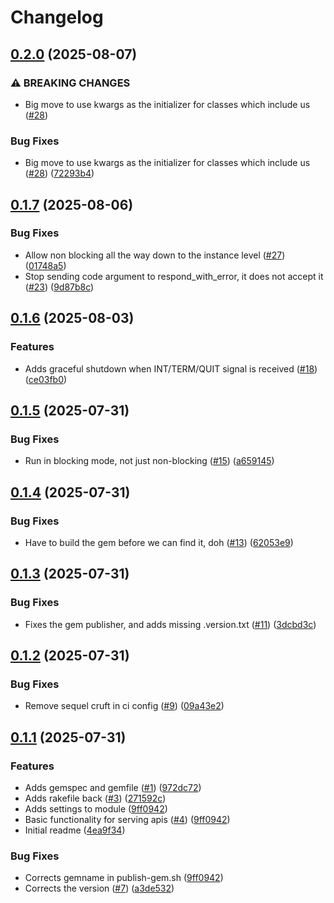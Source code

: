 # Changelog

## [0.2.0](https://github.com/rubyists/leopard/compare/v0.1.7...v0.2.0) (2025-08-07)


### ⚠ BREAKING CHANGES

* Big move to use kwargs as the initializer for classes which include us ([#28](https://github.com/rubyists/leopard/issues/28))

### Bug Fixes

* Big move to use kwargs as the initializer for classes which include us ([#28](https://github.com/rubyists/leopard/issues/28)) ([72293b4](https://github.com/rubyists/leopard/commit/72293b434998679fe3ff2d467a6a39c11a325b5a))

## [0.1.7](https://github.com/rubyists/leopard/compare/v0.1.6...v0.1.7) (2025-08-06)


### Bug Fixes

* Allow non blocking all the way down to the instance level ([#27](https://github.com/rubyists/leopard/issues/27)) ([01748a5](https://github.com/rubyists/leopard/commit/01748a56bc927ee1dbc70d2351fd12037e5b4bef))
* Stop sending code argument to respond_with_error, it does not accept it ([#23](https://github.com/rubyists/leopard/issues/23)) ([9d87b8c](https://github.com/rubyists/leopard/commit/9d87b8c308a1fdff72769863711bb6bb942b3677))

## [0.1.6](https://github.com/rubyists/leopard/compare/v0.1.5...v0.1.6) (2025-08-03)


### Features

* Adds graceful shutdown when INT/TERM/QUIT signal is received ([#18](https://github.com/rubyists/leopard/issues/18)) ([ce03fb0](https://github.com/rubyists/leopard/commit/ce03fb00afcbbadadc413766b62df9451f7b73b8))

## [0.1.5](https://github.com/rubyists/leopard/compare/v0.1.4...v0.1.5) (2025-07-31)


### Bug Fixes

* Run in blocking mode, not just non-blocking ([#15](https://github.com/rubyists/leopard/issues/15)) ([a659145](https://github.com/rubyists/leopard/commit/a659145d8a04efe3b3932b99ab4c11ef0ba2025e))

## [0.1.4](https://github.com/rubyists/leopard/compare/v0.1.3...v0.1.4) (2025-07-31)


### Bug Fixes

* Have to build the gem before we can find it, doh ([#13](https://github.com/rubyists/leopard/issues/13)) ([62053e9](https://github.com/rubyists/leopard/commit/62053e9d2332d37d4d5697035a35adc71833eccd))

## [0.1.3](https://github.com/rubyists/leopard/compare/v0.1.2...v0.1.3) (2025-07-31)


### Bug Fixes

* Fixes the gem publisher, and adds missing .version.txt ([#11](https://github.com/rubyists/leopard/issues/11)) ([3dcbd3c](https://github.com/rubyists/leopard/commit/3dcbd3c1d687e04ce5fde85fef5c2d1c10a8a4cc))

## [0.1.2](https://github.com/rubyists/leopard/compare/v0.1.1...v0.1.2) (2025-07-31)


### Bug Fixes

* Remove sequel cruft in ci config ([#9](https://github.com/rubyists/leopard/issues/9)) ([09a43e2](https://github.com/rubyists/leopard/commit/09a43e23c309167c56095dd608af9d79ff4f9b19))

## [0.1.1](https://github.com/rubyists/leopard/compare/v0.1.0...v0.1.1) (2025-07-31)


### Features

* Adds gemspec and gemfile ([#1](https://github.com/rubyists/leopard/issues/1)) ([972dc72](https://github.com/rubyists/leopard/commit/972dc72de804ca10db5cf869d0ea996a94ac9722))
* Adds rakefile back ([#3](https://github.com/rubyists/leopard/issues/3)) ([271592c](https://github.com/rubyists/leopard/commit/271592c357e07d58de085297850533eaae60a285))
* Adds settings to module ([9ff0942](https://github.com/rubyists/leopard/commit/9ff0942dddd86bf4f97bc82626cc7bb35e4115ac))
* Basic functionality for serving apis ([#4](https://github.com/rubyists/leopard/issues/4)) ([9ff0942](https://github.com/rubyists/leopard/commit/9ff0942dddd86bf4f97bc82626cc7bb35e4115ac))
* Initial readme ([4ea9f34](https://github.com/rubyists/leopard/commit/4ea9f341c9df6096b8df3595ff6a075eb9b5c4f6))


### Bug Fixes

* Corrects gemname in publish-gem.sh ([9ff0942](https://github.com/rubyists/leopard/commit/9ff0942dddd86bf4f97bc82626cc7bb35e4115ac))
* Corrects the version ([#7](https://github.com/rubyists/leopard/issues/7)) ([a3de532](https://github.com/rubyists/leopard/commit/a3de5320a8c54e9ca6724b6e90812bb5b1b7d150))
